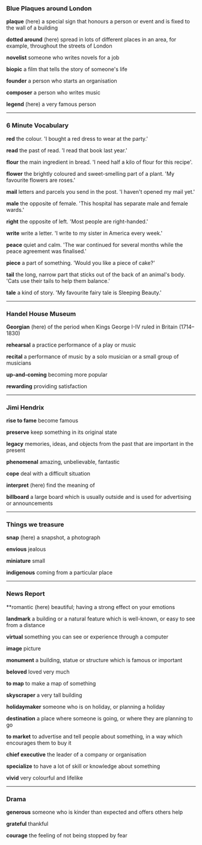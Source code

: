 ### Blue Plaques around London

**plaque**
(here) a special sign that honours a person or event and is fixed to the wall of a building

**dotted around**
(here) spread in lots of different places in an area, for example, throughout the streets of London

**novelist**
someone who writes novels for a job

**biopic**
a film that tells the story of someone's life

**founder**
a person who starts an organisation

**composer**
a person who writes music  

**legend**
(here) a very famous person

---
### 6 Minute Vocabulary

**red**
the colour. 'I bought a red dress to wear at the party.'

**read**
the past of read. 'I read that book last year.'

**flour**
the main ingredient in bread. 'I need half a kilo of flour for this recipe'.

**flower**
the brightly coloured and sweet-smelling part of a plant. 'My favourite flowers are roses.'

**mail**
letters and parcels you send in the post. 'I haven't opened my mail yet.'

**male**
the opposite of female. 'This hospital has separate male and female wards.'

**right**
the opposite of left. 'Most people are right-handed.'

**write**
write a letter. 'I write to my sister in America every week.'

**peace**
quiet and calm. 'The war continued for several months while the peace agreement was finalised.'

**piece**
a part of something. 'Would you like a piece of cake?'

**tail**
the long, narrow part that sticks out of the back of an animal's body. 'Cats use their tails to help them balance.'

**tale**
a kind of story. 'My favourite fairy tale is Sleeping Beauty.'

---
### Handel House Museum

**Georgian**
(here) of the period when Kings George I-IV ruled in Britain (1714–1830)

**rehearsal**
a practice performance of a play or music

**recital**
a performance of music by a solo musician or a small group of musicians

**up-and-coming**
becoming more popular

**rewarding**
providing satisfaction

---
### Jimi Hendrix

**rise to fame**
become famous

**preserve**
keep something in its original state

**legacy**
memories, ideas, and objects from the past that are important in the present

**phenomenal**
amazing, unbelievable, fantastic

**cope**
deal with a difficult situation

**interpret**
(here) find the meaning of

**billboard**
a large board which is usually outside and is used for advertising or announcements

---
### Things we treasure

**snap**
(here) a snapshot, a photograph

**envious**
jealous

**miniature**
small

**indigenous**
coming from a particular place

---
### News Report

**romantic
(here) beautiful; having a strong effect on your emotions

**landmark**
a building or a natural feature which is well-known, or easy to see from a distance

**virtual**
something you can see or experience through a computer

**image**
picture

**monument**
a building, statue or structure which is famous or important

**beloved**
loved very much

**to map**
to make a map of something

**skyscraper**
a very tall building

**holidaymaker**
someone who is on holiday, or planning a holiday

**destination**
a place where someone is going, or where they are planning to go

**to market**
to advertise and tell people about something, in a way which encourages them to buy it

**chief executive**
the leader of a company or organisation

**specialize**
to have a lot of skill or knowledge about something

**vivid**
very colourful and lifelike 

---
### Drama

**generous**
someone who is kinder than expected and offers others help

**grateful**
thankful

**courage**
the feeling of not being stopped by fear